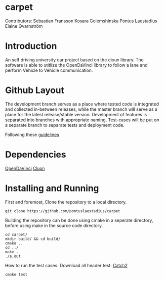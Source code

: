 # carpet
Contributors:
Sebastian Fransson
Kosara Golemshinska
Pontus Laestadius
Elaine Qvarnström

# Introduction
An self driving university car project based on the cloun library. The software is able to utitlize the OpenDaVinci library to follow a lane and perform Vehicle to Vehicle communication.


# Github Layout
The development branch serves as a place where tested code is integrated and collected in-between releases, while the master branch will serve as a place for the latest release/stable version.
Development of features is separated into branches with appropriate naming.
Test-cases will be put on a separate branch to separate tests and deployment code.

Following these [guidelines](http://nvie.com/posts/a-successful-git-branching-model/)

# Dependencies
[OpenDaVinci](https://github.com/se-research/OpenDaVINCI)
[Cluon](https://github.com/chrberger/libcluon)

# Installing and Running

First and foremost, Clone the repository to a local directory.
```
git clone https://github.com/pontuslaestadius/carpet
```
Building the repository can be done using cmake in a seperate directory, before using make in the source code directory.
```
cd carpet/
mkdir build/ && cd build/
cmake ..
cd ../
make .
./a.out
```

How to run the test cases:
Download all header test: [Catch2](https://github.com/catchorg/Catch2)

```
cmake test
```




